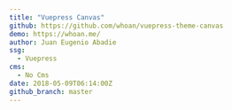 ```yaml
---
title: "Vuepress Canvas"
github: https://github.com/whoan/vuepress-theme-canvas
demo: https://whoan.me/
author: Juan Eugenio Abadie
ssg:
  - Vuepress
cms:
  - No Cms
date: 2018-05-09T06:14:00Z
github_branch: master
---
```


